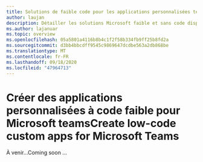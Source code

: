 ```yaml
---
title: Solutions de faible code pour les applications personnalisées teams
author: laujan
description: Détailler les solutions Microsoft faible et sans code disponibles pour teams
ms.author: lajanuar
ms.topic: overview
ms.openlocfilehash: 05a5801a4116b8b4c1f2f58b334fb9ff25b8fd2a
ms.sourcegitcommit: d3bb4bbcdff9545c9869647dcdbe563a2db868be
ms.translationtype: MT
ms.contentlocale: fr-FR
ms.lasthandoff: 09/18/2020
ms.locfileid: "47964713"
---
```

# <a name="create-low-code-custom-apps-for-microsoft-teams"></a><span data-ttu-id="12125-103">Créer des applications personnalisées à code faible pour Microsoft teams</span><span class="sxs-lookup"><span data-stu-id="12125-103">Create low-code custom apps for Microsoft Teams</span></span>

<span data-ttu-id="12125-104">À venir...</span><span class="sxs-lookup"><span data-stu-id="12125-104">Coming soon ...</span></span>
